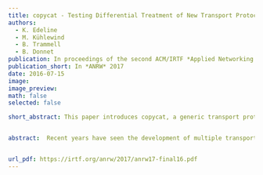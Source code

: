 ```yaml
---
title: copycat - Testing Differential Treatment of New Transport Protocols in the Wild
authors:
  - K. Edeline
  - M. Kühlewind
  - B. Trammell
  - B. Donnet
publication: In proceedings of the second ACM/IRTF *Applied Networking Research Workshop*, Prague, July 2016.
publication_short: In *ANRW* 2017
date: 2016-07-15
image: 
image_preview: 
math: false
selected: false

short_abstract: This paper introduces copycat, a generic transport protocol testing tool that highlights differential treatment by the path in terms of connectivity and QoS between TCP and a non-TCP transport protocol. copycat generates TCP-shaped traffic with custom headers, and compares its performance in terms of loss and delay with TCP.


abstract:  Recent years have seen the development of multiple transport solutions to address the ossification of TCP in the Internet, and to ease transport-layer extensibility and deployability. Recent approaches, such as PLUS and Google’s QUIC, introduce an upper transport layer atop UDP; their deployment therefore relies on UDP not being disadvantaged with respect to TCP by the Internet. This paper introduces copycat, a generic transport protocol testing tool that highlights differential treatment by the path in terms of connectivity and QoS between TCP and a non-TCP transport protocol. copycat generates TCP-shaped traffic with custom headers, and compares its performance in terms of loss and delay with TCP. We present a proof-of-concept case study (UDP vs. TCP) in order to answer questions about the deployability of current transport evolution approaches, and demonstrate the extent of copycat’s capabilities and possible applications. While the vast majority of UDP impairments are found to be access-network linked, and subtle impairment is rare, middleboxes might adapt to new protocols that would then perform differently in the wild compared to early deployments or controlled environment testing.


url_pdf: https://irtf.org/anrw/2017/anrw17-final16.pdf
---
```


